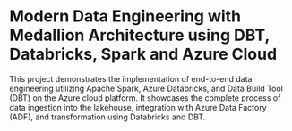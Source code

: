 # Modern Data Engineering with Medallion Architecture using DBT, Databricks, Spark and Azure Cloud 

This project demonstrates the implementation of end-to-end data engineering utilizing Apache Spark, Azure Databricks, and Data Build Tool (DBT) on the Azure cloud platform. It showcases the complete process of data ingestion into the lakehouse, integration with Azure Data Factory (ADF), and transformation using Databricks and DBT.
